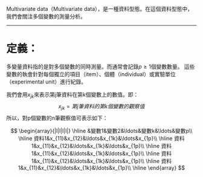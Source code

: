 Multivariate data（Multivariate data），是一種資料型態。在這個資料型態中，我們會關注多個變數的測量分析。
- - -
# 定義：
多變量資料指的是對多個變數的同時測量。而通常會記錄$p\geq1$個變數數量。
這些變數的執會針對每個獨立的項目（item）、個體（individual）或實驗單位（experimental unit）進行紀錄。

我們會用$x_{jk}$來表示第j筆資料在第k個變數上的數值。即：
$$
x_{jk}=第j筆資料的第k個變數的觀察值
$$
所以，對p個變數的n筆觀察值可表示如下：

$$
\begin{array}{|l|l|l|l|}
\hline
&變數1&變數2&\ldots&變數k&\ldots&變數p\\
\hline
資料1&x_{11}&x_{12}&\ldots&x_{1k}&\ldots&x_{1p}\\
\hline
資料1&x_{11}&x_{12}&\ldots&x_{1k}&\ldots&x_{1p}\\
\hline
資料1&x_{11}&x_{12}&\ldots&x_{1k}&\ldots&x_{1p}\\
\hline
資料1&x_{11}&x_{12}&\ldots&x_{1k}&\ldots&x_{1p}\\
\hline
資料1&x_{11}&x_{12}&\ldots&x_{1k}&\ldots&x_{1p}\\
\hline
\end{array}
$$